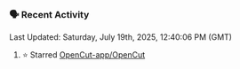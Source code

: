### 🗣 Recent Activity

<!--RECENT_ACTIVITY:last_update-->
Last Updated: Saturday, July 19th, 2025, 12:40:06 PM (GMT)
<!--RECENT_ACTIVITY:last_update_end-->
<!--RECENT_ACTIVITY:start-->
1. ⭐ Starred [OpenCut-app/OpenCut](https://github.com/OpenCut-app/OpenCut)<br>
<!--RECENT_ACTIVITY:end-->
